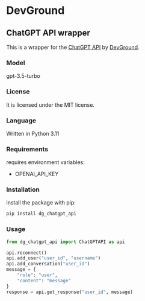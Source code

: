 # DevGround

## ChatGPT API wrapper

This is a wrapper for the [ChatGPT API](https://platform.openai.com/docs/introduction) by [DevGround](https://devground.cz/).

### Model

gpt-3.5-turbo

### License

It is licensed under the MIT license.

### Language

Written in Python 3.11

### Requirements

requires environment variables:

- OPENAI_API_KEY

### Installation

install the package with pip:

```bash
pip install dg_chatgpt_api
```

### Usage

```python
from dg_chatgpt_api import ChatGPTAPI as api

api.reconnect()
api.add_user("user_id", "username")
api.add_conversation("user_id")
message = {
    "role": "user",
    "content": "message"
}
response = api.get_response("user_id", message)
```
